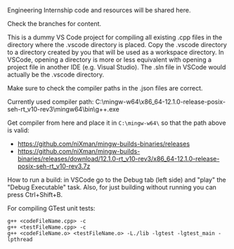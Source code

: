 Engineering Internship code and resources will be shared here.

Check the branches for content.

This is a dummy VS Code project for compiling all existing .cpp files in the directory where the .vscode directory is placed.
Copy the .vscode directory to a directory created by you that will be used as a workspace directory.
In VSCode, opening a directory is more or less equivalent with opening a project file in another IDE (e.g. Visual Studio).
The .sln file in VSCode would actually be the .vscode directory.

Make sure to check the compiler paths in the .json files are correct.

Currently used compiler path: C:\mingw-w64\x86_64-12.1.0-release-posix-seh-rt_v10-rev3\mingw64\bin\g++.exe

Get compiler from here and place it in `C:\mingw-w64\` so that the path above is valid:
* https://github.com/niXman/mingw-builds-binaries/releases
* https://github.com/niXman/mingw-builds-binaries/releases/download/12.1.0-rt_v10-rev3/x86_64-12.1.0-release-posix-seh-rt_v10-rev3.7z

How to run a build: in VSCode go to the Debug tab (left side) and "play" the "Debug Executable" task.
Also, for just building without running you can press Ctrl+Shift+B.

For compiling GTest unit tests:
```
g++ <codeFileName.cpp> -c
g++ <testFileName.cpp> -c
g++ <codeFileName.o> <testFileName.o> -L./lib -lgtest -lgtest_main -lpthread
```